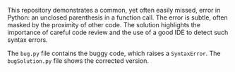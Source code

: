 This repository demonstrates a common, yet often easily missed, error in Python: an unclosed parenthesis in a function call.  The error is subtle, often masked by the proximity of other code. The solution highlights the importance of careful code review and the use of a good IDE to detect such syntax errors.

The `bug.py` file contains the buggy code, which raises a `SyntaxError`. The `bugSolution.py` file shows the corrected version.